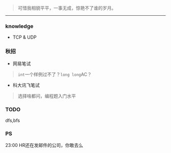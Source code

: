 > 可惜我相貌平平，一事无成，惊艳不了谁的岁月。

---------

### knowledge
- TCP & UDP
### 秋招
- 网易笔试

> `int`一个样例过不了？`long long`AC？

- 科大讯飞笔试

> 选择啥都问，编程题入门水平

### TODO
dfs,bfs

### PS
23:00 HR还在发邮件的公司，你敢去么